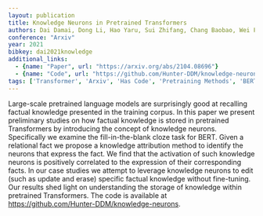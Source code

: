 ```yaml
---
layout: publication
title: Knowledge Neurons in Pretrained Transformers
authors: Dai Damai, Dong Li, Hao Yaru, Sui Zhifang, Chang Baobao, Wei Furu
conference: "Arxiv"
year: 2021
bibkey: dai2021knowledge
additional_links:
  - {name: "Paper", url: "https://arxiv.org/abs/2104.08696"}
  - {name: "Code", url: "https://github.com/Hunter-DDM/knowledge-neurons"}
tags: ['Transformer', 'Arxiv', 'Has Code', 'Pretraining Methods', 'BERT']
---
```

Large-scale pretrained language models are surprisingly good at recalling factual knowledge presented in the training corpus. In this paper we present preliminary studies on how factual knowledge is stored in pretrained Transformers by introducing the concept of knowledge neurons. Specifically we examine the fill-in-the-blank cloze task for BERT. Given a relational fact we propose a knowledge attribution method to identify the neurons that express the fact. We find that the activation of such knowledge neurons is positively correlated to the expression of their corresponding facts. In our case studies we attempt to leverage knowledge neurons to edit (such as update and erase) specific factual knowledge without fine-tuning. Our results shed light on understanding the storage of knowledge within pretrained Transformers. The code is available at https://github.com/Hunter-DDM/knowledge-neurons.
